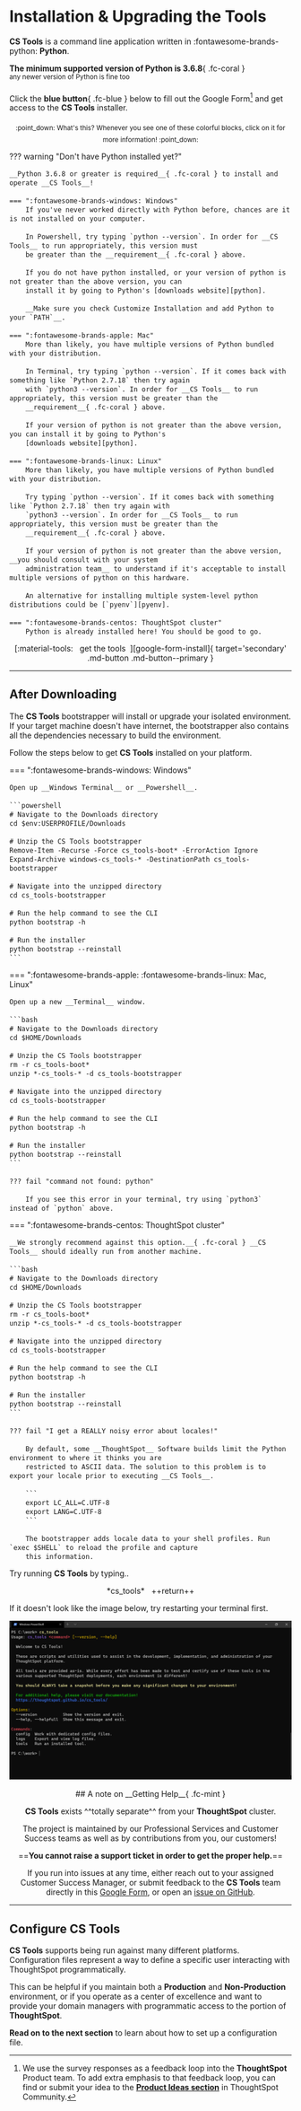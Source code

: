 <style>
  /* Hide the "Edit on Github" button and paragraph header link */
  .md-content__button { display: none; }
  .md-typeset .headerlink { display: none; }
</style>

# Installation & Upgrading the Tools

__CS Tools__ is a command line application written in :fontawesome-brands-python: __Python__.

__The minimum supported version of Python is 3.6.8__{ .fc-coral }
<br/><sup>any newer version of Python is fine too</sup>

Click the __blue button__{ .fc-blue } below to fill out the Google Form[^1] and get access to the __CS Tools__ installer.

<center><sub>
:point_down: What's this? Whenever you see one of these colorful blocks, click on it for more information! :point_down:
</sub></center>

??? warning "Don't have Python installed yet?"

    __Python 3.6.8 or greater is required__{ .fc-coral } to install and operate __CS Tools__!

    === ":fontawesome-brands-windows: Windows"
        If you've never worked directly with Python before, chances are it is not installed on your computer.

        In Powershell, try typing `python --version`. In order for __CS Tools__ to run appropriately, this version must
        be greater than the __requirement__{ .fc-coral } above.

        If you do not have python installed, or your version of python is not greater than the above version, you can
        install it by going to Python's [downloads website][python].

        __Make sure you check Customize Installation and add Python to your `PATH`__.

    === ":fontawesome-brands-apple: Mac"
        More than likely, you have multiple versions of Python bundled with your distribution.

        In Terminal, try typing `python --version`. If it comes back with something like `Python 2.7.18` then try again
        with `python3 --version`. In order for __CS Tools__ to run appropriately, this version must be greater than the
        __requirement__{ .fc-coral } above.

        If your version of python is not greater than the above version, you can install it by going to Python's
        [downloads website][python].

    === ":fontawesome-brands-linux: Linux"
        More than likely, you have multiple versions of Python bundled with your distribution.

        Try typing `python --version`. If it comes back with something like `Python 2.7.18` then try again with
        `python3 --version`. In order for __CS Tools__ to run appropriately, this version must be greater than the
        __requirement__{ .fc-coral } above.

        If your version of python is not greater than the above version, __you should consult with your system
        administration team__ to understand if it's acceptable to install multiple versions of python on this hardware.

        An alternative for installing multiple system-level python distributions could be [`pyenv`][pyenv].

    === ":fontawesome-brands-centos: ThoughtSpot cluster"
        Python is already installed here! You should be good to go.


<center>
[:material-tools: &nbsp; get the tools &nbsp;][google-form-install]{ target='secondary' .md-button .md-button--primary }
</center>

---

## After Downloading

The __CS Tools__ bootstrapper will install or upgrade your isolated environment. If your target machine doesn't have
internet, the bootstrapper also contains all the dependencies necessary to build the environment.

Follow the steps below to get __CS Tools__ installed on your platform.

=== ":fontawesome-brands-windows: Windows"

    Open up __Windows Terminal__ or __Powershell__.

    ```powershell
    # Navigate to the Downloads directory
    cd $env:USERPROFILE/Downloads

    # Unzip the CS Tools bootstrapper
    Remove-Item -Recurse -Force cs_tools-boot* -ErrorAction Ignore
    Expand-Archive windows-cs_tools-* -DestinationPath cs_tools-bootstrapper

    # Navigate into the unzipped directory
    cd cs_tools-bootstrapper

    # Run the help command to see the CLI
    python bootstrap -h

    # Run the installer
    python bootstrap --reinstall
    ```

=== ":fontawesome-brands-apple: :fontawesome-brands-linux: Mac, Linux"

    Open up a new __Terminal__ window.

    ```bash
    # Navigate to the Downloads directory
    cd $HOME/Downloads

    # Unzip the CS Tools bootstrapper
    rm -r cs_tools-boot*
    unzip *-cs_tools-* -d cs_tools-bootstrapper

    # Navigate into the unzipped directory
    cd cs_tools-bootstrapper

    # Run the help command to see the CLI
    python bootstrap -h

    # Run the installer
    python bootstrap --reinstall
    ```

    ??? fail "command not found: python"

        If you see this error in your terminal, try using `python3` instead of `python` above.

=== ":fontawesome-brands-centos: ThoughtSpot cluster"
    
    __We strongly recommend against this option.__{ .fc-coral } __CS Tools__ should ideally run from another machine.

    ```bash
    # Navigate to the Downloads directory
    cd $HOME/Downloads

    # Unzip the CS Tools bootstrapper
    rm -r cs_tools-boot*
    unzip *-cs_tools-* -d cs_tools-bootstrapper

    # Navigate into the unzipped directory
    cd cs_tools-bootstrapper

    # Run the help command to see the CLI
    python bootstrap -h

    # Run the installer
    python bootstrap --reinstall
    ```

    ??? fail "I get a REALLY noisy error about locales!"

        By default, some __ThoughtSpot__ Software builds limit the Python environment to where it thinks you are
        restricted to ASCII data. The solution to this problem is to export your locale prior to executing __CS Tools__.

        ```
        export LC_ALL=C.UTF-8
        export LANG=C.UTF-8
        ```

        The bootstrapper adds locale data to your shell profiles. Run `exec $SHELL` to reload the profile and capture
        this information.


Try running __CS Tools__ by typing..

<center>*cs_tools* &#8203 &#8203 ++return++</center>

If it doesn't look like the image below, try restarting your terminal first.

![cs_tools-output](./assets/terminal-screenshot.png)


<center>
## A note on __Getting Help__{ .fc-mint }

__CS Tools__ exists ^^totally separate^^ from your __ThoughtSpot__ cluster.

The project is maintained by our Professional Services and Customer Success teams as well as by contributions from you,
our customers!

==__You cannot raise a support ticket in order to get the proper help.__==

If you run into issues at any time, either reach out to your assigned Customer Success Manager, or submit feedback to
the __CS Tools__ team directly in this [Google Form][google-form-help], or open an [issue on GitHub][github-help].
</center>

---

## Configure CS Tools

__CS Tools__ supports being run against many different platforms. Configuration files represent a way to define a
specific user interacting with ThoughtSpot programmatically.

This can be helpful if you maintain both a __Production__ and __Non-Production__ environment, or if you operate as a
center of excellence and want to provide your domain managers with programmatic access to the portion of
__ThoughtSpot__.

__Read on to the next section__ to learn about how to set up a configuration file.


[^1]:

    We use the survey responses as a feedback loop into the __ThoughtSpot__ Product team. To add extra emphasis to that
    feedback loop, you can find or submit your idea to the [__Product Ideas section__][kb-product-ideas] in ThoughtSpot
    Community.

[kb-product-ideas]: https://community.thoughtspot.com/s/article/Guide-to-ThoughtSpot-Product-Ideas
[google-form-install]: https://forms.gle/fNQpF3ubkjQySGo66
[google-form-help]: https://forms.gle/Tmbs6ZhsZa2DMFsU9
[github-help]: https://github.com/thoughtspot/cs_tools/issues/new/choose
[pyenv]: https://github.com/pyenv/pyenv
[python]: https://www.python.org/downloads/
